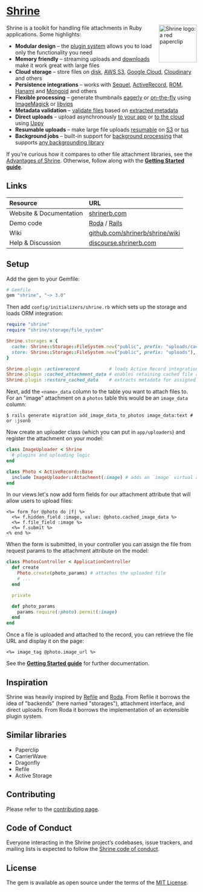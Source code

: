 # [Shrine]

<img src="https://shrinerb.com/img/logo.png" width="100" alt="Shrine logo: a red paperclip" align="right" />

Shrine is a toolkit for handling file attachments in Ruby applications. Some highlights:

* **Modular design** – the [plugin system] allows you to load only the functionality you need
* **Memory friendly** – streaming uploads and [downloads][Retrieving Uploads] make it work great with large files
* **Cloud storage** – store files on [disk][FileSystem], [AWS S3][S3], [Google Cloud][GCS], [Cloudinary] and others
* **Persistence integrations** – works with [Sequel], [ActiveRecord], [ROM], [Hanami] and [Mongoid] and others
* **Flexible processing** – generate thumbnails [eagerly] or [on-the-fly] using [ImageMagick] or [libvips]
* **Metadata validation** – [validate files][validation] based on [extracted metadata][metadata]
* **Direct uploads** – upload asynchronously [to your app][simple upload] or [to the cloud][presigned upload] using [Uppy]
* **Resumable uploads** – make large file uploads [resumable][resumable upload] on [S3][uppy-s3_multipart] or [tus][tus-ruby-server]
* **Background jobs** – built-in support for [background processing][backgrounding] that supports [any backgrounding library][Backgrounding Libraries]

If you're curious how it compares to other file attachment libraries, see the
[Advantages of Shrine]. Otherwise, follow along with the **[Getting Started
guide]**.

## Links

| Resource                | URL                                                                            |
| :----------------       | :----------------------------------------------------------------------------- |
| Website & Documentation | [shrinerb.com](https://shrinerb.com)                                           |
| Demo code               | [Roda][roda demo] / [Rails][rails demo]                                        |
| Wiki                    | [github.com/shrinerb/shrine/wiki](https://github.com/shrinerb/shrine/wiki)     |
| Help & Discussion       | [discourse.shrinerb.com](https://discourse.shrinerb.com)                       |

## Setup

Add the gem to your Gemfile:

```rb
# Gemfile
gem "shrine", "~> 3.0"
```

Then add `config/initializers/shrine.rb` which sets up the storage and loads
ORM integration:

```rb
require "shrine"
require "shrine/storage/file_system"

Shrine.storages = {
  cache: Shrine::Storage::FileSystem.new("public", prefix: "uploads/cache"), # temporary
  store: Shrine::Storage::FileSystem.new("public", prefix: "uploads"),       # permanent
}

Shrine.plugin :activerecord           # loads Active Record integration
Shrine.plugin :cached_attachment_data # enables retaining cached file across form redisplays
Shrine.plugin :restore_cached_data    # extracts metadata for assigned cached files
```

Next, add the `<name>_data` column to the table you want to attach files to. For
an "image" attachment on a `photos` table this would be an `image_data` column:

```
$ rails generate migration add_image_data_to_photos image_data:text # or :jsonb
```

Now create an uploader class (which you can put in `app/uploaders`) and
register the attachment on your model:

```rb
class ImageUploader < Shrine
  # plugins and uploading logic
end
```
```rb
class Photo < ActiveRecord::Base
  include ImageUploader::Attachment(:image) # adds an `image` virtual attribute
end
```

In our views let's now add form fields for our attachment attribute that will
allow users to upload files:

```erb
<%= form_for @photo do |f| %>
  <%= f.hidden_field :image, value: @photo.cached_image_data %>
  <%= f.file_field :image %>
  <%= f.submit %>
<% end %>
```

When the form is submitted, in your controller you can assign the file from
request params to the attachment attribute on the model:

```rb
class PhotosController < ApplicationController
  def create
    Photo.create(photo_params) # attaches the uploaded file
    # ...
  end

  private

  def photo_params
    params.require(:photo).permit(:image)
  end
end
```

Once a file is uploaded and attached to the record, you can retrieve the file
URL and display it on the page:

```erb
<%= image_tag @photo.image_url %>
```

See the **[Getting Started guide]** for further documentation.

## Inspiration

Shrine was heavily inspired by [Refile] and [Roda]. From Refile it borrows the
idea of "backends" (here named "storages"), attachment interface, and direct
uploads. From Roda it borrows the implementation of an extensible plugin
system.

## Similar libraries

* Paperclip
* CarrierWave
* Dragonfly
* Refile
* Active Storage

## Contributing

Please refer to the [contributing page][Contributing].

## Code of Conduct

Everyone interacting in the Shrine project’s codebases, issue trackers, and
mailing lists is expected to follow the [Shrine code of conduct][CoC].

## License

The gem is available as open source under the terms of the [MIT License].

[Shrine]: https://shrinerb.com
[Advantages of Shrine]: https://shrinerb.com/docs/advantages
[plugin system]: https://shrinerb.com/docs/getting-started#plugin-system
[Retrieving Uploads]: https://shrinerb.com/docs/retrieving-uploads
[FileSystem]: https://shrinerb.com/docs/storage/file-system
[S3]: https://shrinerb.com/docs/storage/s3
[GCS]: https://github.com/renchap/shrine-google_cloud_storage
[Cloudinary]: https://github.com/shrinerb/shrine-cloudinary
[Sequel]: https://shrinerb.com/docs/plugins/sequel
[ActiveRecord]: https://shrinerb.com/docs/plugins/activerecord
[ROM]: https://github.com/shrinerb/shrine-rom
[Hanami]: https://github.com/katafrakt/hanami-shrine
[Mongoid]: https://github.com/shrinerb/shrine-mongoid
[eagerly]: https://shrinerb.com/docs/getting-started#eager-processing
[on-the-fly]: https://shrinerb.com/docs/getting-started#on-the-fly-processing
[ImageMagick]: https://github.com/janko/image_processing/blob/master/doc/minimagick.md#readme
[libvips]: https://github.com/janko/image_processing/blob/master/doc/vips.md#readme
[validation]: https://shrinerb.com/docs/validation
[metadata]: https://shrinerb.com/docs/metadata
[simple upload]: https://shrinerb.com/docs/getting-started#simple-direct-upload
[presigned upload]: https://shrinerb.com/docs/getting-started#presigned-direct-upload
[resumable upload]: https://shrinerb.com/docs/getting-started#resumable-direct-upload
[Uppy]: https://uppy.io/
[uppy-s3_multipart]: https://github.com/janko/uppy-s3_multipart
[tus-ruby-server]: https://github.com/janko/tus-ruby-server
[backgrounding]: https://shrinerb.com/docs/plugins/backgrounding
[Backgrounding Libraries]: https://github.com/shrinerb/shrine/wiki/Backgrounding-Libraries
[Getting Started guide]: https://shrinerb.com/docs/getting-started
[roda demo]: /demo
[rails demo]: https://github.com/erikdahlstrand/shrine-rails-example
[Refile]: https://github.com/refile/refile
[Roda]: https://github.com/jeremyevans/roda
[CoC]: /CODE_OF_CONDUCT.md
[MIT License]: /LICENSE.txt
[Contributing]: https://github.com/shrinerb/shrine/blob/master/CONTRIBUTING.md
